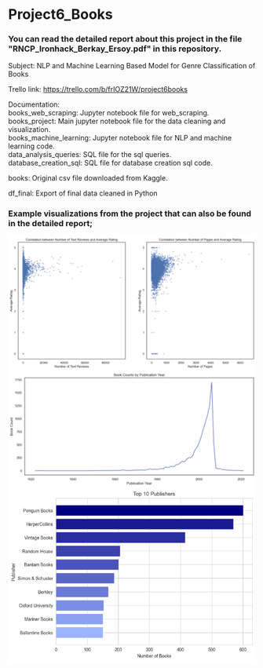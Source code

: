 # Project6_Books

### You can read the detailed report about this project in the file "RNCP_Ironhack_Berkay_Ersoy.pdf" in this repository.

Subject: NLP and Machine Learning Based Model for Genre Classification of Books


Trello link: https://trello.com/b/frIOZ21W/project6books

Documentation:  
books_web_scraping: Jupyter notebook file for web_scraping.  
books_project: Main jupyter notebook file for the data cleaning and visualization.  
books_machine_learning: Jupyter notebook file for NLP and machine learning code.  
data_analysis_queries: SQL file for the sql queries.  
database_creation_sql: SQL file for database creation sql code.  

books: Original csv file downloaded from Kaggle.

df_final: Export of final data cleaned in Python 

### Example visualizations from the project that can also be found in the detailed report;
![Screenshot](average_rating_correlation.png)
![Screenshot](publication_year.png)
![Screenshot](top10publishers.png)
